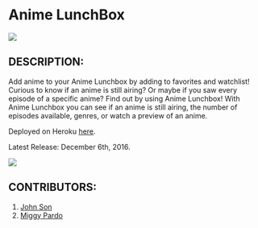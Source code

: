# Anime LunchBox

<img src="https://camo.githubusercontent.com/1c5c800fbdabc79cfaca8c90dd47022a5b5c7486/68747470733a2f2f696d672e736869656c64732e696f2f62616467652f636f64652532307374796c652d616972626e622d627269676874677265656e2e7376673f7374796c653d666c61742d737175617265" />

## DESCRIPTION:
Add anime to your Anime Lunchbox by adding to favorites and watchlist! Curious to know if an anime is still airing? Or maybe if you saw every episode of a specific anime? Find out by using Anime Lunchbox! With Anime Lunchbox you can see if an anime is still airing, the number of episodes available, genres, or watch a preview of an anime.

Deployed on Heroku [here](http://imgur.com/a/w2igs).

Latest Release: December 6th, 2016.

<img src="http://imgur.com/a/yyElV" />

## CONTRIBUTORS:
  1. [John Son](https://github.com/Nemsae)
  2. [Miggy Pardo](https://github.com/MigsAdventure)
